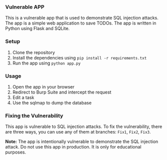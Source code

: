 ### Vulnerable APP

This is a vulnerable app that is used to demonstrate SQL injection attacks. The app is a simple web application to save TODOs. The app is written in Python using Flask and SQLite.

### Setup

1. Clone the repository
2. Install the dependencies using `pip install -r requirements.txt`
3. Run the app using `python app.py`

### Usage

1. Open the app in your browser
2. Redirect to Burp Suite and intercept the request
3. Edit a task 
4. Use the sqlmap to dump the database

### Fixing the Vulnerability

This app is vulnerable to SQL injection attacks. To fix the vulnerability, there are three ways, you can use any of them at branches: `Fix1`, `Fix2`, `Fix3`.

**Note:** The app is intentionally vulnerable to demonstrate the SQL injection attack. Do not use this app in production. It is only for educational purposes.